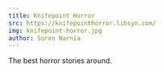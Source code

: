 ```yaml
---
title: Knifepoint Horror
src: https://knifepointhorror.libsyn.com/
img: knifepoint-horror.jpg
author: Soren Narnia
---
```


The best horror stories around.

